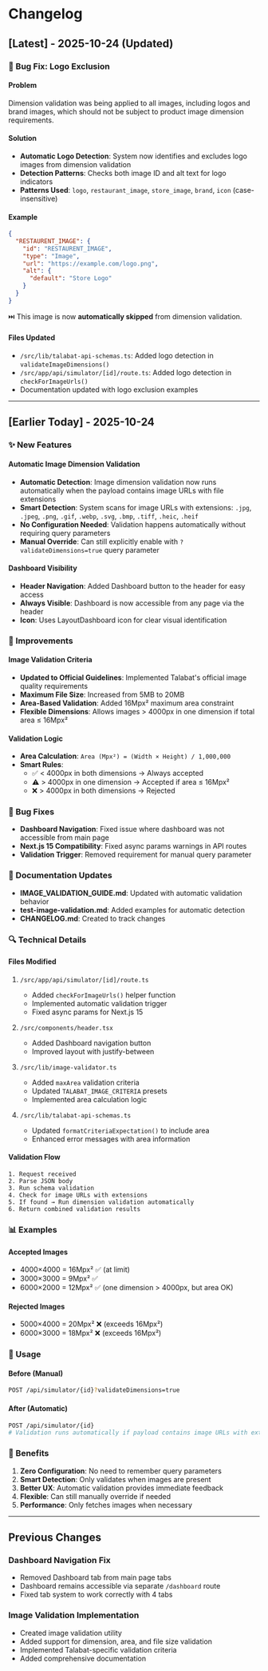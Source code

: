 # Changelog

## [Latest] - 2025-10-24 (Updated)

### 🐛 Bug Fix: Logo Exclusion

#### Problem
Dimension validation was being applied to all images, including logos and brand images, which should not be subject to product image dimension requirements.

#### Solution
- **Automatic Logo Detection**: System now identifies and excludes logo images from dimension validation
- **Detection Patterns**: Checks both image ID and alt text for logo indicators
- **Patterns Used**: `logo`, `restaurant_image`, `store_image`, `brand`, `icon` (case-insensitive)

#### Example
```json
{
  "RESTAURENT_IMAGE": {
    "id": "RESTAURENT_IMAGE",
    "type": "Image",
    "url": "https://example.com/logo.png",
    "alt": {
      "default": "Store Logo"
    }
  }
}
```
⏭️ This image is now **automatically skipped** from dimension validation.

#### Files Updated
- `/src/lib/talabat-api-schemas.ts`: Added logo detection in `validateImageDimensions()`
- `/src/app/api/simulator/[id]/route.ts`: Added logo detection in `checkForImageUrls()`
- Documentation updated with logo exclusion examples

---

## [Earlier Today] - 2025-10-24

### ✨ New Features

#### Automatic Image Dimension Validation
- **Automatic Detection**: Image dimension validation now runs automatically when the payload contains image URLs with file extensions
- **Smart Detection**: System scans for image URLs with extensions: `.jpg`, `.jpeg`, `.png`, `.gif`, `.webp`, `.svg`, `.bmp`, `.tiff`, `.heic`, `.heif`
- **No Configuration Needed**: Validation happens automatically without requiring query parameters
- **Manual Override**: Can still explicitly enable with `?validateDimensions=true` query parameter

#### Dashboard Visibility
- **Header Navigation**: Added Dashboard button to the header for easy access
- **Always Visible**: Dashboard is now accessible from any page via the header
- **Icon**: Uses LayoutDashboard icon for clear visual identification

### 🔧 Improvements

#### Image Validation Criteria
- **Updated to Official Guidelines**: Implemented Talabat's official image quality requirements
- **Maximum File Size**: Increased from 5MB to 20MB
- **Area-Based Validation**: Added 16Mpx² maximum area constraint
- **Flexible Dimensions**: Allows images > 4000px in one dimension if total area ≤ 16Mpx²

#### Validation Logic
- **Area Calculation**: `Area (Mpx²) = (Width × Height) / 1,000,000`
- **Smart Rules**:
  - ✅ < 4000px in both dimensions → Always accepted
  - ⚠️ > 4000px in one dimension → Accepted if area ≤ 16Mpx²
  - ❌ > 4000px in both dimensions → Rejected

### 🐛 Bug Fixes

- **Dashboard Navigation**: Fixed issue where dashboard was not accessible from main page
- **Next.js 15 Compatibility**: Fixed async params warnings in API routes
- **Validation Trigger**: Removed requirement for manual query parameter

### 📝 Documentation Updates

- **IMAGE_VALIDATION_GUIDE.md**: Updated with automatic validation behavior
- **test-image-validation.md**: Added examples for automatic detection
- **CHANGELOG.md**: Created to track changes

### 🔍 Technical Details

#### Files Modified
1. `/src/app/api/simulator/[id]/route.ts`
   - Added `checkForImageUrls()` helper function
   - Implemented automatic validation trigger
   - Fixed async params for Next.js 15

2. `/src/components/header.tsx`
   - Added Dashboard navigation button
   - Improved layout with justify-between

3. `/src/lib/image-validator.ts`
   - Added `maxArea` validation criteria
   - Updated `TALABAT_IMAGE_CRITERIA` presets
   - Implemented area calculation logic

4. `/src/lib/talabat-api-schemas.ts`
   - Updated `formatCriteriaExpectation()` to include area
   - Enhanced error messages with area information

#### Validation Flow
```
1. Request received
2. Parse JSON body
3. Run schema validation
4. Check for image URLs with extensions
5. If found → Run dimension validation automatically
6. Return combined validation results
```

### 📊 Examples

#### Accepted Images
- 4000×4000 = 16Mpx² ✅ (at limit)
- 3000×3000 = 9Mpx² ✅
- 6000×2000 = 12Mpx² ✅ (one dimension > 4000px, but area OK)

#### Rejected Images
- 5000×4000 = 20Mpx² ❌ (exceeds 16Mpx²)
- 6000×3000 = 18Mpx² ❌ (exceeds 16Mpx²)

### 🚀 Usage

#### Before (Manual)
```bash
POST /api/simulator/{id}?validateDimensions=true
```

#### After (Automatic)
```bash
POST /api/simulator/{id}
# Validation runs automatically if payload contains image URLs with extensions
```

### 🎯 Benefits

1. **Zero Configuration**: No need to remember query parameters
2. **Smart Detection**: Only validates when images are present
3. **Better UX**: Automatic validation provides immediate feedback
4. **Flexible**: Can still manually override if needed
5. **Performance**: Only fetches images when necessary

---

## Previous Changes

### Dashboard Navigation Fix
- Removed Dashboard tab from main page tabs
- Dashboard remains accessible via separate `/dashboard` route
- Fixed tab system to work correctly with 4 tabs

### Image Validation Implementation
- Created image validation utility
- Added support for dimension, area, and file size validation
- Implemented Talabat-specific validation criteria
- Added comprehensive documentation
